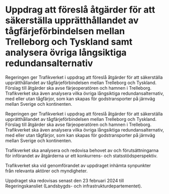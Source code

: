 # Uppdrag att föreslå åtgärder för att säkerställa upprätthållandet av tågfärjeförbindelsen mellan Trelleborg och Tyskland samt analysera övriga långsiktiga redundansalternativ

Regeringen ger Trafikverket i uppdrag att föreslå åtgärder för att säkerställa upprätthållandet av tågfärjeförbindelsen mellan Trelleborg och Tyskland. Förslag till åtgärder ska avse färjeoperatören och hamnen i Trelleborg. Trafikverket ska även analysera vilka övriga långsiktiga redundansalternativ, med eller utan tågfärjor, som kan skapas för godstransporter på järnväg mellan Sverige och kontinenten.

Regeringen ger Trafikverket i uppdrag att föreslå åtgärder för att säkerställa upprätthållandet av tågfärjeförbindelsen mellan Trelleborg och Tyskland. Förslag till åtgärder ska avse färjeoperatören och hamnen i Trelleborg. Trafikverket ska även analysera vilka övriga långsiktiga redundansalternativ, med eller utan tågfärjor, som kan skapas för godstransporter på järnväg mellan Sverige och kontinenten.

Trafikverket ska analysera och redovisa behovet av och förutsättningarna för införandet av åtgärderna ur ett konkurrens- och statsstödsperspektiv.

Trafikverket ska vid genomförandet av uppdraget inhämta synpunkter från relevanta aktörer och myndigheter.

Uppdraget ska redovisas senast den 23 februari 2024 till Regeringskansliet (Landsbygds- och infrastrukturdepartementet).
